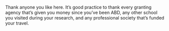 Thank anyone you like here. It’s good practice to thank every granting
agency that’s given you money since you’ve been ABD, any other school
you visited during your research, and any professional society that’s
funded your travel.


